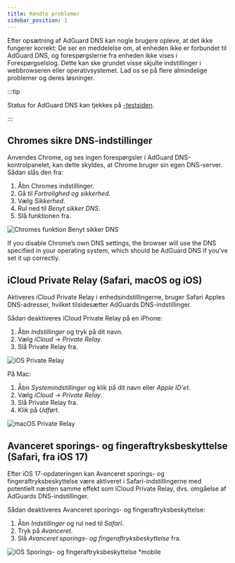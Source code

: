 ```yaml
---
title: Kendte problemer
sidebar_position: 1
---
```


Efter opsætning af AdGuard DNS kan nogle brugere opleve, at det ikke fungerer korrekt: De ser en meddelelse om, at enheden ikke er forbundet til AdGuard DNS, og forespørgslerne fra enheden ikke vises i Forespørgselslog. Dette kan ske grundet visse skjulte indstillinger i webbrowseren eller operativsystemet. Lad os se på flere almindelige problemer og deres løsninger.

:::tip

Status for AdGuard DNS kan tjekkes på [-testsiden](https://adguard.com/test.html).

:::

## Chromes sikre DNS-indstillinger

Anvendes Chrome, og ses ingen forespørgsler i AdGuard DNS-kontrolpanelet, kan dette skyldes, at Chrome bruger sin egen DNS-server. Sådan slås den fra:

1. Åbn Chromes indstillinger.
1. Gå til *Fortrolighed og sikkerhed*.
1. Vælg *Sikkerhed*.
1. Rul ned til *Benyt sikker DNS*.
1. Slå funktionen fra.

![Chromes funktion Benyt sikker DNS](https://cdn.adtidy.org/content/kb/dns/private/solving_problems/known_issues/secure-dns.png)

If you disable Chrome’s own DNS settings, the browser will use the DNS specified in your operating system, which should be AdGuard DNS if you’ve set it up correctly.

## iCloud Private Relay (Safari, macOS og iOS)

Aktiveres iCloud Private Relay i enhedsindstillingerne, bruger Safari Apples DNS-adresser, hvilket tilsidesætter AdGuards DNS-indstillinger.

Sådan deaktiveres iCloud Private Relay på en iPhone:

1. Åbn *Indstillinger* og tryk på dit navn.
1. Vælg *iCloud* → *Private Relay*.
1. Slå Private Relay fra.

![iOS Private Relay](https://cdn.adtidy.org/content/kb/dns/private/solving_problems/known_issues/private-relay.png)

På Mac:

1. Åbn *Systemindstillinger* og klik på dit navn eller *Apple ID'et*.
1. Vælg *iCloud* → *Private Relay*.
1. Slå Private Relay fra.
1. Klik på *Udført*.

![macOS Private Relay](https://cdn.adtidy.org/content/kb/dns/private/solving_problems/known_issues/mac-private-relay.png)

## Avanceret sporings- og fingeraftryksbeskyttelse (Safari, fra iOS 17)

Efter iOS 17-opdateringen kan Avanceret sporings- og fingeraftryksbeskyttelse være aktiveret i Safari-indstillingerne med potentielt næsten samme effekt som iCloud Private Relay, dvs. omgåelse af AdGuards DNS-indstillinger.

Sådan deaktiveres Avanceret sporings- og fingeraftryksbeskyttelse:

1. Åbn *Indstillinger* og rul ned til *Safari*.
1. Tryk på *Avanceret*.
1. Slå *Avanceret sporings- og fingeraftryksbeskyttelse* fra.

![iOS Sporings- og fingeraftryksbeskyttelse *mobile](https://cdn.adtidy.org/content/kb/dns/private/solving_problems/known_issues/ios-tracking-and-fingerprinting.png)
